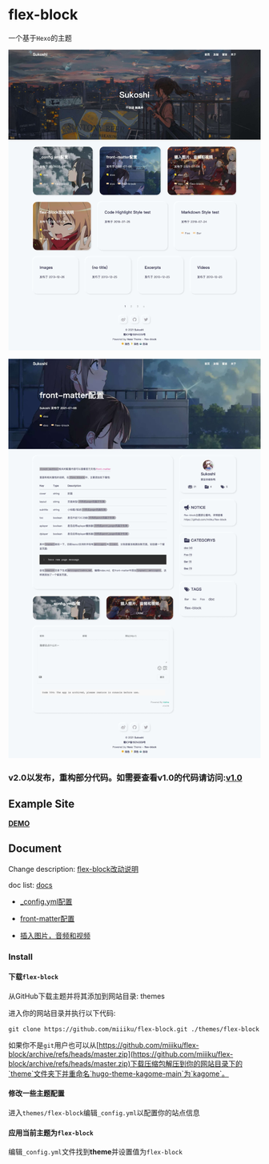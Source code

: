 
# flex-block

一个基于`Hexo`的主题

![flex-block--home](./screenshots/flex-block--home.jpeg)

![flex-block--post](./screenshots/flex-block--post.jpeg)

### v2.0以发布，重构部分代码。如需要查看v1.0的代码请访问:[v1.0](https://github.com/miiiku/flex-block/tree/v1.0)


## Example Site

**[DEMO](https://kiyori.xyz)**

## Document

Change description: [flex-block改动说明](https://kyori.xyz/2021/07/080920.html)

doc list: [docs](https://kyori.xyz/categories/doc/)

- [_config.yml配置](https://kyori.xyz/2021/07/081144.html)

- [front-matter配置](https://kyori.xyz/2021/07/081100.html)

- [插入图片，音频和视频](https://kyori.xyz/2021/07/081010.html)


### Install

#### 下载`flex-block`

从GitHub下载主题并将其添加到网站目录: themes

进入你的网站目录并执行以下代码:

```
git clone https://github.com/miiiku/flex-block.git ./themes/flex-block
```

如果你不是`git`用户也可以从[https://github.com/miiiku/flex-block/archive/refs/heads/master.zip](https://github.com/miiiku/flex-block/archive/refs/heads/master.zip)下载压缩包解压到你的网站目录下的`theme`文件夹下并重命名`hugo-theme-kagome-main`为`kagome`。

#### 修改一些主题配置

进入`themes/flex-block`编辑`_config.yml`以配置你的站点信息

#### 应用当前主题为`flex-block`

编辑`_config.yml`文件找到**theme**并设置值为`flex-block`
